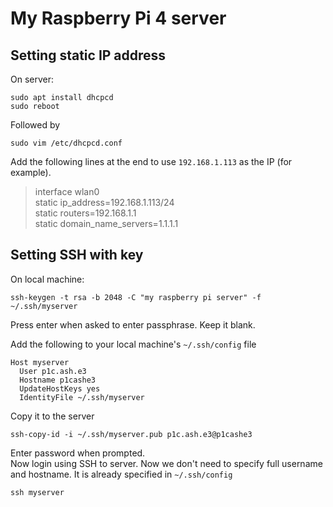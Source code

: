 # My Raspberry Pi 4 server

## Setting static IP address
On server:  
```
sudo apt install dhcpcd
sudo reboot
```
Followed by
```
sudo vim /etc/dhcpcd.conf
```
Add the following lines at the end to use `192.168.1.113` as the IP (for example).
> interface wlan0  
> static ip_address=192.168.1.113/24  
> static routers=192.168.1.1  
> static domain_name_servers=1.1.1.1  

## Setting SSH with key
On local machine:  
```
ssh-keygen -t rsa -b 2048 -C "my raspberry pi server" -f ~/.ssh/myserver
```
Press enter when asked to enter passphrase. Keep it blank.

Add the following to your local machine's `~/.ssh/config` file  
```
Host myserver
  User p1c.ash.e3
  Hostname p1cashe3
  UpdateHostKeys yes
  IdentityFile ~/.ssh/myserver
```
Copy it to the server
```
ssh-copy-id -i ~/.ssh/myserver.pub p1c.ash.e3@p1cashe3
```
Enter password when prompted.  
Now login using SSH to server. Now we don't need to specify full username and hostname. It is already specified in `~/.ssh/config`
```
ssh myserver
```
